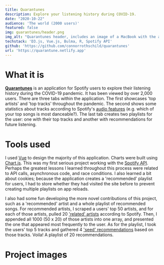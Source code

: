 ```yaml
---
title: Quarantunes
description: Explore your listening history during COVID-19.
date: "2020-10-22"
audience: 'The world (2000 users)'
featured: false
img: quarantunes/header.png
img_alt: "Quarantunes header, includes an image of a MacBook with the application open."
techstack: 'D3.js, Vue.js, Bulma, R, Spotify API'
github: 'https://github.com/connorrothschild/quarantunes'
url: 'https://quarantune.netlify.app'
---
```


[<InlineImage :clickable=false src="projects/quarantunes/header.png" alt="Header"></InlineImage>](https://quarantune.netlify.app)

# What it is

[**Quarantunes**](https://quarantune.netlify.app) is an application for Spotify users to explore their listening history during the COVID-19 pandemic. It has been viewed by over 2,000 users.
There are three tabs within the application.
The first showcases 'top artists' and 'top tracks' throughout the pandemic. 
The second shows some statistics about tracks according to Spotify's [audio features](https://developer.spotify.com/documentation/web-api/reference/#endpoint-get-audio-features) (e.g. which of your top songs is most danceable?). 
The last tab creates two playlists for the user: one with their top tracks and another with recommendations for future listening.

# Tools used

I used [Vue](https://vuejs.org/) to design the majority of this application. Charts were built using [Chart.js](https://www.chartjs.org/). This was my first serious project working with the [Spotify API](https://developer.spotify.com/documentation/web-api/). Perhaps the greatest lessons I learned throughout this process were related to API calls, asynchronous code, and race conditions. I also learned a bit about cookies; because the application creates a 'recommended' playlist for users, I had to store whether they had visited the site before to prevent creating multiple playlists on app reloads.

I also had some fun developing the more novel contributions of this project, such as a 'recommended' artist and a whole playlist of recommended songs. For recommended artists, I scraped a users' top 50 artists, and for each of those artists, pulled 20 ['related' artists](https://developer.spotify.com/documentation/web-api/reference/#endpoint-get-an-artists-related-artists) according to Spotify. Then, I appended all 1000 (50 x 20) of those artists into one array, and presented the one that appeared most frequently to the user. As for the playlist, I took the users' top 5 tracks and gathered 4 ['seed' recommendations](https://developer.spotify.com/console/get-recommendations/) based on those tracks. Voila! A playlist of 20 recommendations.

# Project images

<InlineImage src="projects/quarantunes/macbook.png" alt=""></InlineImage>
<InlineImage src="projects/quarantunes/side-by-side.png" alt=""></InlineImage>
